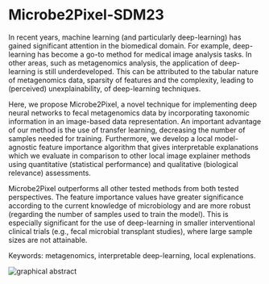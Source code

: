 # Microbe2Pixel-SDM23

In recent years, machine learning (and particularly deep-learning) has gained significant attention in the biomedical domain. For example, deep-learning has become a go-to method for medical image analysis tasks. In other areas, such as metagenomics analysis, the application of deep-learning is still underdeveloped. This can be attributed to the tabular nature of metagenomics data, sparsity of features and the complexity, leading to (perceived) unexplainability, of deep-learning techniques.

Here, we propose Microbe2Pixel, a novel technique for implementing deep neural networks to fecal metagenomics data by incorporating taxonomic information in an image-based data representation. An important advantage of our method is the use of transfer learning, decreasing the number of samples needed for training. Furthermore, we develop a local model-agnostic feature importance algorithm that gives interpretable explanations which we evaluate in comparison to other local image explainer methods using quantitative (statistical performance) and qualitative (biological relevance) assessments.

Microbe2Pixel outperforms all other tested methods from both tested perspectives. The feature importance values have greater significance according to the current knowledge of microbiology and are more robust (regarding the number of samples used to train the model). This is especially significant for the use of deep-learning in smaller interventional clinical trials (e.g., fecal microbial transplant studies), where large sample sizes are not attainable.

Keywords: metagenomics, interpretable deep-learning, local explenations.


![graphical abstract](https://github.com/Bas-Voermans/Microbe2Pixel-SDM23-/blob/main/graphical_abstract.png)

